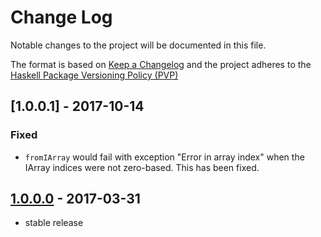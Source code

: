 # Change Log

Notable changes to the project will be documented in this file.

The format is based on [Keep a Changelog](http://keepachangelog.com/) and the
project adheres to the [Haskell Package Versioning
Policy (PVP)](https://pvp.haskell.org)

## [1.0.0.1] - 2017-10-14
### Fixed
 * `fromIArray` would fail with exception "Error in array index" when the IArray
   indices were not zero-based. This has been fixed.

## [1.0.0.0] - 2017-03-31
  * stable release


[1.1.0.0]:    https://github.com/AccelerateHS/accelerate-llvm/compare/1.0.0.0...1.0.0.1
[1.0.0.0]:    https://github.com/AccelerateHS/accelerate-llvm/compare/0.15.1.0...1.0.0.0

